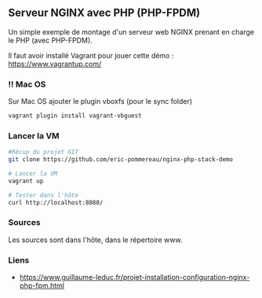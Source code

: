 ## Serveur NGINX avec PHP (PHP-FPDM)

Un simple exemple de montage d'un serveur web NGINX prenant en charge le PHP (avec PHP-FPDM).

Il faut avoir installé Vagrant pour jouer cette démo : https://www.vagrantup.com/

### !! Mac OS
Sur Mac OS ajouter le plugin vboxfs (pour le sync folder) 
```sh
vagrant plugin install vagrant-vbguest
```

### Lancer la VM
```sh
#Récup du projet GIT
git clone https://github.com/eric-pommereau/nginx-php-stack-demo

# Lancer la VM
vagrant up

# Tester dans l'hôte
curl http://localhost:8080/
```

### Sources
Les sources sont dans l'hôte, dans le répertoire www.

### Liens

- https://www.guillaume-leduc.fr/projet-installation-configuration-nginx-php-fpm.html
